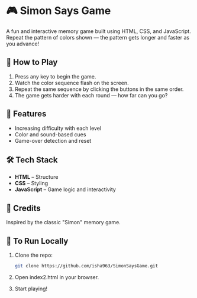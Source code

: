 # 🎮 Simon Says Game

A fun and interactive memory game built using HTML, CSS, and JavaScript.  
Repeat the pattern of colors shown — the pattern gets longer and faster as you advance!

## 🧠 How to Play

1. Press any key to begin the game.
2. Watch the color sequence flash on the screen.
3. Repeat the same sequence by clicking the buttons in the same order.
4. The game gets harder with each round — how far can you go?

## 🚀 Features

- Increasing difficulty with each level
- Color and sound-based cues
- Game-over detection and reset


## 🛠️ Tech Stack

- **HTML** – Structure
- **CSS** – Styling
- **JavaScript** – Game logic and interactivity


## 🙌 Credits
Inspired by the classic "Simon" memory game.

## 📌 To Run Locally

1. Clone the repo:
   ```bash
   git clone https://github.com/isha963/SimonSaysGame.git
2. Open index2.html in your browser.

3. Start playing!